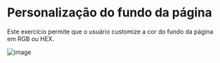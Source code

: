 # Personalização do fundo da página

Este exercício permite que o usuário customize a cor do fundo da página em RGB ou HEX.

![image](https://user-images.githubusercontent.com/104373811/220990810-fd7e2f0c-611b-404e-921f-50f0e4918165.png)
